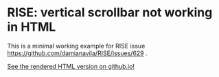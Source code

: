 # RISE: vertical scrollbar not working in HTML

This is a minimal working example for RISE issue https://github.com/damianavila/RISE/issues/629 .

[See the rendered HTML version on github.io!](https://aoeftiger.github.io/mwe-vertical-scrollbar-rise)
